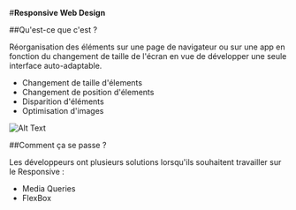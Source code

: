 #**Responsive Web Design**

##Qu'est-ce que c'est ? 

Réorganisation des éléments sur une page de navigateur ou sur une app en fonction du changement de taille de l'écran en vue de développer une seule interface auto-adaptable.

- Changement de taille d'élements
- Changement de position d'élements
- Disparition d'éléments
- Optimisation d'images

![Alt Text](https://www.vervesearch.com/wp-content/uploads/2014/10/blog-01-01.jpg)

##Comment ça se passe ?

Les développeurs ont plusieurs solutions lorsqu'ils souhaitent travailler sur le Responsive :

- Media Queries
- FlexBox
